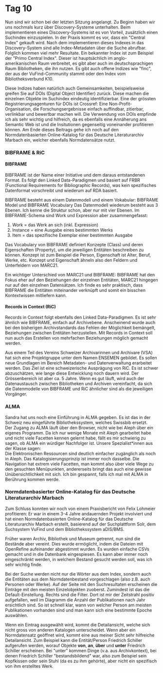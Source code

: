 # Tag 10

Nun sind wir schon bei der letzten Sitzung angelangt. Zu Beginn haben wir uns nochmals kurz über Discovery-Systeme unterhalten. Beim implementieren eines Discovery-Systems ist es von Vorteil, zusätzlich einen Suchindex einzuspielen. In der Praxis kommt es vor, dass ein "Central Index" gekauft wird. Nach dem implementieren dieses Indexes in das Discovery-System sind alle Index-Metadaten über die Suche abrufbar. Folglich kommen viel mehr Resultate. Ein bekannter Index ist zum Beispiel der "Primo Central Index". Dieser ist hauptsächlich im anglo-amerikanischen Raum verbreitet, es gibt aber auch im deutschsprachigen Raum Bibliotheken, die ihn nutzen. Es gibt auch offene Indizes wie "finc", der aus der VuFind-Community stammt oder den Index vom Bibliotheksverbund K10.

Diese Indizes haben natürlich auch Gemeinsamkeiten, beispielsweise greifen Sie auf DOIs (Digital Object Identifier) zurück. Diese machen die einzelnen Objekte im Suchindex eindeutig identifizierbar. Eine der grössten Registrierungsagenturen für DOIs ist Crossref: Eine Non-Profit-Organisation, die Forschungsergebnisse einfach auffindbar, zitierbar, verlinkbar und bewertbar machen will. Die Verwendung von DOIs empfinde ich als sehr wichtig und hilfreich, da es ebenfalls eine Annäherung ans Semantic Web ist und die Insitutionen gegenseitig voneinander profitieren können. Am Ende dieses Beitrags gehe ich noch auf den Normdatenbasierten Online-Katalog für das Deutsche Literaturarchiv Marbach ein, welcher ebenfalls Normdatensätze nutzt.

### BIBFRAME & RiC

#### BIBFRAME
BIBFRAME ist der Name einer Initiative und dem daraus entstandenen Format. Es folgt den Linked Data-Paradigmen und basiert auf FRBR (Functional Requirements for Bibliographic Records), was kein spezifisches Datenformat vorschreibt und wiederum auf RDA basiert. 

BIBFRAME besteht aus einem Datenmodell und einem Vokabular: BIBFRAME Model und BIBFRAME Vocabulary
Das Datenmodell wiederum besteht aus 3 Ebenen. Ich kenne die Struktur schon, aber nur mit vier Ebenen. Im BIBFRAME-Schema sind Work und Expression aber zusammengefasst:
1. Work = das Werk an sich (inkl. Expression)
2. Instance = eine Ausgabe eines bestimmten Werks
3. Item = das spezifische Exemplar einer bestimmten Ausgabe

Das Vocabulary von BIBFRAME definiert Konzepte (Class) und deren Eigenschaften (Property), um die jeweiligen Entitäten beschreiben zu können. Konzept ist zum Beispiel die Person, Eigenschaft ist Alter, Beruf, Werke, etc. Konzept und Eigenschaft ähneln also den Feldern und Unterfeldern von MARC21.

Ein wichtiger Unterschied von MARC21 und BIBFRAME:
BIBFRAME hat den Fokus eher auf den Beziehungen der einzelnen Entitäten, MARC21 hingegen nur auf den einzelnen Datensätzen. Ich finde es sehr praktisch, dass BIBFRAME die Entitäten miteinander verknüpft und somit ein bisschen Kontextwissen mitliefern kann.

#### Records in Context (RiC)
Records in Context folgt ebenfalls den Linked Data-Paradigmen. Es ist sehr ähnlich wie BIBFRAME, einfach auf Archivebene. Anscheinend wurde auch bei den bisherigen Archivstandards das Fehlen der Möglichkeit bemängelt, Beziehungen zwischen Entitäten herzustellen. Mit Records in Context soll nun auch das Erstellen von mehrfachen Beziehungen möglich gemacht werden. 

Aus einem Teil des Vereins Schweizer Archivarinnen und Archivare (VSA) hat sich eine Projektgruppe unter dem Namen ENSEMEN gebildet. Es sollen neue Grundlagen im Bereich Metadaten- und Datenverwaltung erarbeitet werden. Das Ziel ist eine schweizerische Ausprägung von RiC. Es ist schwer abzuschätzen, wie lange diese Entwicklung noch dauern wird. Der Grössenbereich ist aber ca. 5 Jahre. Wenn es gut läuft, wird auch der Datenaustausch zwischen Bibliotheken und Archiven vereinfacht, da sich die Datenmodelle von BIBFRAME und RiC ähnlicher sind als die jeweiligen Vorgänger.

### ALMA
Sandra hat uns noch eine Einführung in ALMA gegeben. Es ist das in der Schweiz neu eingeführte Bibliothekssystem, welches Swissbib ersetzt.<br>
Der Zugang zu ALMA läuft über den Browser, nicht wie bei Aleph über ein eigenes Programm. Da ich nur wenige Monate mit Aleph gearbeitet habe und nicht viele Facetten kennen gelernt habe, fällt es mir schwierig zu sagen, ob ALMA ein würdiger Nachfolger ist. Unsere Spezialist\*innen aus der Klasse sagen:<br>
Die Elektronischen Ressourcen sind deutlich einfacher zugänglich als noch in Aleph. Das Katalogisierungsprinzip ist immer noch dasselbe. Die Navigation hat extrem viele Facetten, man kommt also über viele Wege zu den gesuchten Menüpunkten, andererseits bringt das auch eine gewisse Unübersichtlichkeit mit sich. Ich bin gespannt, falls ich mal mit ALMA in Berührung kommen werde.

### Normdatenbasierter Online-Katalog für das Deutsche Literaturarchiv Marbach
Zum Schluss konnten wir noch von einem Praxisbericht von Felix Lohmeier profitieren: Er war in einem 3-4 Jahre andauernden Projekt involviert und hat einen Normdatenbasierten Online-Katalog für das Deutsche Literaturarchiv Marbach erstellt, basierend auf der Suchplattform Solr, dem Suchsystem VuFind und dem Bibliothekssystem aDIS/BMS.

Früher waren Archiv, Bibliothek und Museum getrennt, nun sind die Bestände aber vereint. Dies wurde ermöglicht, indem die Dateien mit OpenRefine aufeinander abgestimmt wurden. Es wurden einfache CSVs gemacht und in die Datenbank eingespiesen. Es kann aber immer noch eingeschränkt werden, in welchem Bestand gesucht werden soll, was ich sehr wichtig finde.

Bei der Suche werden nicht nur die Wörter aus dem Index, sondern auch die Entitäten aus dem Normdatenbestand vorgeschlagen (also z.B. auch Personen oder Werke). Auf der Seite mit den Suchresultaten erscheinen die Einträge mit den meisten Einzelobjekten zuoberst. Zumindest ist das die Default-Einstellung. Rechts sind die Filter. Dort ist mir der Zeitstrahl positiv aufgefallen, weil im Diagramm die Anzahl der Publikationen nach Jahr ersichtlich sind. So ist schnell klar, wann von welcher Person am meisten Publikationen vorhanden sind und man kann sich eine bestimmte Epoche auswählen.

Wenn ein Eintrag ausgewählt wird, kommt die Detailansicht, welche sich nicht gross von anderen Katalogen unterscheidet. Wenn aber ein Normdatensatz geöffnet wird, kommt eine aus meiner Sicht sehr hilfreiche Detailansicht. Zum Beispiel kann die Entität/Person Friedrich Schiller aufgerufen werden, worauf Objekte **von**, **an**, **über** und **unter** Friedrich Schiller erscheinen. Bei "unter" kommen Dinge (v.a. aus Archivkontext), bei denen Friedrich Schiller "bestandsbildend" war, also zum Beispiel sein Kopfkissen oder sein Stuhl (da es zu ihm gehörte), aber nicht ein spezifisch von ihm erstelltes Werk.